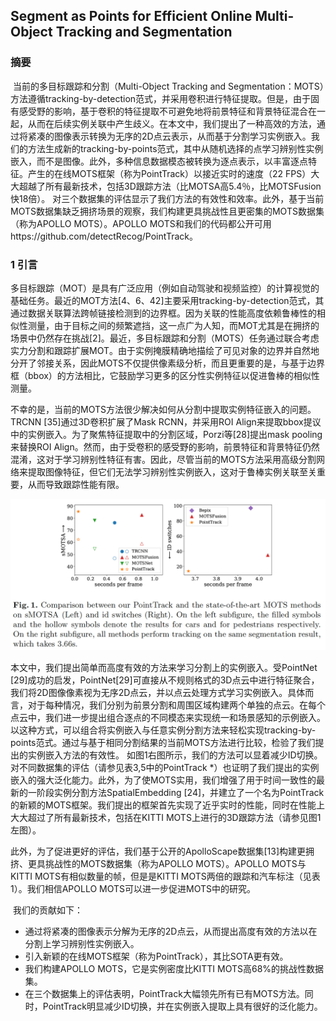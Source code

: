 ## Segment as Points for Efficient Online Multi-Object Tracking and Segmentation

### 摘要

​		当前的多目标跟踪和分割（Multi-Object Tracking and Segmentation：MOTS）方法遵循tracking-by-detection范式，并采用卷积进行特征提取。但是，由于固有感受野的影响，基于卷积的特征提取不可避免地将前景特征和背景特征混合在一起，从而在后续实例关联中产生歧义。在本文中，我们提出了一种高效的方法，通过将紧凑的图像表示转换为无序的2D点云表示，从而基于分割学习实例嵌入。我们的方法生成新的tracking-by-points范式，其中从随机选择的点学习辨别性实例嵌入，而不是图像。此外，多种信息数据模态被转换为逐点表示，以丰富逐点特征。产生的在线MOTS框架（称为PointTrack）以接近实时的速度（22 FPS）大大超越了所有最新技术，包括3D跟踪方法（比MOTSA高5.4％，比MOTSFusion快18倍）。 对三个数据集的评估显示了我们方法的有效性和效率。此外，基于当前MOTS数据集缺乏拥挤场景的观察，我们构建更具挑战性且更密集的MOTS数据集（称为APOLLO MOTS）。APOLLO MOTS和我们的代码都公开可用https://github.com/detectRecog/PointTrack。

### 1	引言

​		多目标跟踪（MOT）是具有广泛应用（例如自动驾驶和视频监控）的计算视觉的基础任务。最近的MOT方法[4、6、42]主要采用tracking-by-detection范式，其通过数据关联算法跨帧链接检测到的边界框。因为关联的性能高度依赖鲁棒性的相似性测量，由于目标之间的频繁遮挡，这一点广为人知，而MOT尤其是在拥挤的场景中仍然存在挑战[2]。最近，多目标跟踪和分割（MOTS）任务通过联合考虑实力分割和跟踪扩展MOT。由于实例掩膜精确地描绘了可见对象的边界并自然地分开了邻接关系，因此MOTS不仅提供像素级分析，而且更重要的是，与基于边界框（bbox）的方法相比，它鼓励学习更多的区分性实例特征以促进鲁棒的相似性测量。

​		不幸的是，当前的MOTS方法很少解决如何从分割中提取实例特征嵌入的问题。TRCNN [35]通过3D卷积扩展了Mask RCNN，并采用ROI Align来提取bbox提议中的实例嵌入。为了聚焦特征提取中的分割区域，Porzi等[28]提出mask pooling来替换ROI Align。然而，由于受卷积的感受野的影响，前景特征和背景特征仍然混淆，这对于学习辨别性特征有害。因此，尽管当前的MOTS方法采用高级分割网络来提取图像特征，但它们无法学习辨别性实例嵌入，这对于鲁棒实例关联至关重要，从而导致跟踪性能有限。

![fig1](images/PointTrack/fig1.png)

​		本文中，我们提出简单而高度有效的方法来学习分割上的实例嵌入。受PointNet [29]成功的启发，PointNet[29]可直接从不规则格式的3D点云中进行特征聚合，我们将2D图像像素视为无序2D点云，并以点云处理方式学习实例嵌入。具体而言，对于每种情况，我们分别为前景分割和周围区域构建两个单独的点云。在每个点云中，我们进一步提出组合逐点的不同模态来实现统一和场景感知的示例嵌入。以这种方式，可以组合将实例嵌入与任意实例分割方法来轻松实现tracking-by-points范式。通过与基于相同分割结果的当前MOTS方法进行比较，检验了我们提出的实例嵌入方法的有效性。 如图1右图所示，我们的方法可以显着减少ID切换。对不同数据集的评估（请参见表3,5中的PointTrack *）也证明了我们提出的实例嵌入的强大泛化能力。此外，为了使MOTS实用，我们增强了用于时间一致性的最新的一阶段实例分割方法SpatialEmbedding [24]，并建立了一个名为PointTrack的新颖的MOTS框架。我们提出的框架首先实现了近乎实时的性能，同时在性能上大大超过了所有最新技术，包括在KITTI MOTS上进行的3D跟踪方法（请参见图1左图）。

​		此外，为了促进更好的评估，我们基于公开的ApolloScape数据集[13]构建更拥挤、更具挑战性的MOTS数据集（称为APOLLO MOTS）。APOLLO MOTS与KITTI MOTS有相似数量的帧，但是是KITTI MOTS两倍的跟踪和汽车标注（见表1）。我们相信APOLLO MOTS可以进一步促进MOTS中的研究。

​		我们的贡献如下：

- 通过将紧凑的图像表示分解为无序的2D点云，从而提出高度有效的方法以在分割上学习辨别性实例嵌入。
- 引入新颖的在线MOTS框架（称为PointTrack），其比SOTA更有效。
- 我们构建APOLLO MOTS，它是实例密度比KITTI MOTS高68%的挑战性数据集。
- 在三个数据集上的评估表明，PointTrack大幅领先所有已有MOTS方法。同时，PointTrack明显减少ID切换，并在实例嵌入提取上具有很好的泛化能力。
